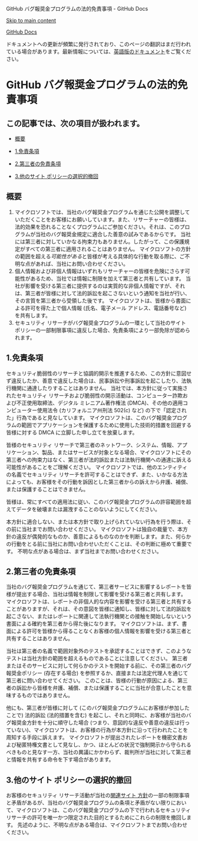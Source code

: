 GitHub バグ報奨金プログラムの法的免責事項 - GitHub Docs

[Skip to main content](#main-content)

[](/ja)[GitHub Docs](/ja)

ドキュメントへの更新が頻繁に発行されており、このページの翻訳はまだ行われている場合があります。最新情報については、[英語版のドキュメント](/en)をご覧ください。

GitHub バグ報奨金プログラムの法的免責事項
==========

この記事では、次の項目が扱われます。
----------

* [概要](#概要)

* [1.免責条項](#1免責条項)

* [2.第三者の免責条項](#2第三者の免責条項)

* [3.他のサイト ポリシーの選択的撤回](#3他のサイト-ポリシーの選択的撤回)

[](#概要)[]()概要
----------

1. マイクロソフトでは、当社のバグ報奨金プログラムを通じた公開を調整していただくことをお客様にお願いしています。また、リサーチャーの皆様は、法的効果を恐れることなくプログラムにご参加ください。それは、このプログラムが当社のバグ報奨金規定に適合した善意の試みであるからです。 当社には第三者に対していかなる拘束力もありません。したがって、この保護規定がすべての第三者に適用されることはありません。 マイクロソフトの方針の範囲を超える*可能性がある*と皆様が考える具体的な行動を取る際に、ご不明な点があれば、当社にお問い合わせください。
2. 個人情報および非個人情報はいずれもリサーチャーの皆様を危険にさらす可能性があるため、当社では情報に制限を加えて第三者と共有しています。 当社が影響を受ける第三者に提供するのは実質的な非個人情報ですが、それは、第三者が皆様に対して法的訴訟を起こさないという通知を当社が行い、その言質を第三者から受領した後です。 マイクロソフトは、皆様から書面による許可を得た上で個人情報 (氏名、電子メール アドレス、電話番号など) を共有します。
3. セキュリティ リサーチがバグ報奨金プログラムの一環として当社のサイト ポリシーの一部制限事項に違反した場合、免責条項により一部免除が認められます。

[](#1免責条項)[]()1.免責条項
----------

セキュリティ脆弱性のリサーチと協調的開示を推進するため、この方針に意図せず違反したか、善意で違反した場合は、民事訴訟や刑事訴訟を起こしたり、法執行機関に通達したりすることはありません。 当社では、本方針に従って実施されたセキュリティ リサーチおよび脆弱性の開示活動は、コンピューター詐欺および不正使用取締法、デジタル ミレニアム著作権法 (DMCA)、その他の適用コンピューター使用法令 (カリフォルニア州刑法 502(c) など) の下で「認定された」行為であると見なしています。 マイクロソフトは、このバグ報奨金プログラムの範囲でアプリケーションを保護するために使用した技術的措置を回避する皆様に対する DMCA に立脚した申し立てを放棄します。

皆様のセキュリティ リサーチで第三者のネットワーク、システム、情報、アプリケーション、製品、またはサービスが対象となる場合、マイクロソフトにその第三者への拘束力はなく、第三者が法的訴訟または法執行機関への通達に訴える可能性があることをご理解ください。 マイクロソフトでは、他のエンティティの名義でセキュリティ リサーチを許可することはできず、また、いかなる方法によっても、お客様をその行動を訴因とした第三者からの訴えから弁護、補償、または保護することはできません。

皆様は、常にすべての適用法に従い、このバグ報奨金プログラムの許容範囲を超えてデータを破壊または漏洩することのないようにしてください。

本方針に適合しない、または本方針で取り上げられていない行為を行う際は、その前に当社までお問い合わせください。 マイクロソフトは独自の裁量で、本方針の違反が偶発的なものか、善意によるものなのかを判断します。また、何らかの行動をとる前に当社にお問い合わせいただくことは、その判断に極めて重要です。 不明な点がある場合は、まず当社までお問い合わせください。

[](#2第三者の免責条項)[]()2.第三者の免責条項
----------

当社のバグ報奨金プログラムを通じて、第三者サービスに影響するレポートを皆様が提出する場合、当社は情報を制限して影響を受ける第三者と共有します。 マイクロソフトは、レポートの非個人的な内容を影響を受ける第三者と共有することがありますが、それは、その意図を皆様に通知し、皆様に対して法的訴訟を起こさない、またはレポートに関連して法執行機関との接触を開始しないという書面による確約を第三者から得た後になります。 マイクロソフトは、まず、書面による許可を皆様から得ることなくお客様の個人情報を影響を受ける第三者と共有することはありません。

当社は第三者の名義で範囲対象外のテストを承認することはできず、このようなテストは当社方針の範囲を超えるものであることに注意してください。 第三者またはそのサービスに対して何らかのテストを開始する前に、その第三者のバグ報奨金ポリシー (存在する場合) を参照するか、直接または法定代理人を通じて第三者に問い合わせてください。 このことは、皆様の行動が原因による、第三者の訴訟から皆様を弁護、補償、または保護することに当社が合意したことを意味するものではありません。

他にも、第三者が皆様に対して (このバグ報奨金プログラムにお客様が参加したことで) 法的訴訟 (法的措置を含む) を起こし、それと同時に、お客様が当社のバグ報奨金方針を十分に順守した場合 (つまり、意図的な違反や善意の違反は行っていない)、マイクロソフトは、お客様の行為が本方針に沿って行われたことを周知する手段に訴えます。 マイクロソフトが提出されたレポートを機密文書および秘匿特権文書として見なし、かつ、ほとんどの状況で強制開示から守られるべきものと見なす一方、当社の異議にかかわらず、裁判所が当社に対して第三者と情報を共有する命令を下す場合があります。

[](#3他のサイト-ポリシーの選択的撤回)[]()3.他のサイト ポリシーの選択的撤回
----------

お客様のセキュリティ リサーチ活動が当社の[関連サイト 方針](/ja/categories/site-policy)の一部の制限事項と矛盾があるが、当社のバグ報奨金プログラムの条項と矛盾がない限りにおいて、マイクロソフトは、このバグ報奨金プログラムの下で行われるセキュリティ リサーチの許可を唯一かつ限定された目的とするためにこれらの制限を撤回します。 先述のように、不明な点がある場合は、マイクロソフトまでお問い合わせください。

